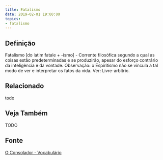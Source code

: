 ```yaml
---
title: Fatalismo
date: 2019-02-01 19:00:00
topics:
- fatalismo
---
```


## Definição
Fatalismo [do latim fatale + -ismo] - Corrente filosófica segundo a qual as
coisas estão predeterminadas e se produzirão, apesar do esforço contrário da
inteligência e da vontade. Observação: o Espiritismo não se vincula a tal modo
de ver e interpretar os fatos da vida. Ver: Livre-arbítrio.

## Relacionado
todo

## Veja Também
TODO

## Fonte
[O Consolador - Vocabulário](http://www.oconsolador.com.br/linkfixo/vocabulario/principal.html)


